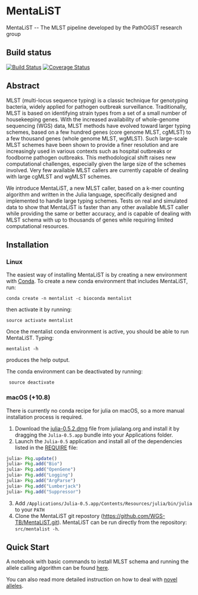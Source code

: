 # MentaLiST

MentaLiST -- The MLST pipeline developed by the PathOGiST research group

## Build status

[![Build Status](https://travis-ci.org/WGS-TB/MentaLiST.svg?branch=mentalist_v0.1)](https://travis-ci.org/WGS-TB/MentaLiST)
[![Coverage Status](https://coveralls.io/repos/github/WGS-TB/MentaLiST/badge.svg?branch=mentalist_v0.1)](https://coveralls.io/github/WGS-TB/MentaLiST?branch=mentalist_v0.1)
## Abstract

MLST (multi-locus sequence typing) is a classic technique for genotyping
bacteria, widely applied for pathogen outbreak surveillance. Traditionally,
MLST is based on identifying strain types from a set of a small number of
housekeeping genes. With the increased availability of whole-genome sequencing
(WGS) data, MLST methods have evolved toward larger typing schemes, based on a
few hundred genes (core genome MLST, cgMLST) to a few thousand genes (whole
genome MLST, wgMLST). Such large-scale MLST schemes have been shown to provide
a finer resolution and are increasingly used in various contexts such as
hospital outbreaks or foodborne pathogen outbreaks. This methodological shift
raises new computational challenges, especially given the large size of the
schemes involved. Very few available MLST callers are currently capable of
dealing with large cgMLST and wgMLST schemes.

We introduce MentaLiST, a new MLST caller, based on a k-mer counting algorithm and written in the Julia language, specifically designed and implemented to handle large typing schemes. Tests on real and simulated data to show that MentaLiST is faster than any other available MLST caller while providing the same or better accuracy, and is capable of dealing with MLST schema with up to thousands of genes while requiring limited computational resources. 

## Installation

### Linux

The easiest way of installing MentaLiST is by creating a new environment with [Conda](https://conda.io/docs/). To create a new conda environment that includes MentaLiST, run:
```
conda create -n mentalist -c bioconda mentalist
```

then activate it by running:
```
source activate mentalist
```

Once the mentalist conda environment is active, you should be able to run MentaLiST. Typing:
```
mentalist -h 
```
produces the help output. 

The conda environment can be deactivated by running:
```
 source deactivate 
```
### macOS (+10.8)

There is currently no conda recipe for julia on macOS, so a more manual installation process is required.

1. Download the [julia-0.5.2.dmg](https://julialang-s3.julialang.org/bin/mac/x64/0.5/julia-0.5.2-mac64.dmg) file from julialang.org and install it by dragging the `Julia-0.5.app` bundle into your Applications folder.
2. Launch the `Julia-0.5` application and install all of the dependencies listed in the [REQUIRE](REQUIRE) file:

```julia
julia> Pkg.update()
julia> Pkg.add("Bio")
julia> Pkg.add("OpenGene")
julia> Pkg.add("Logging")
julia> Pkg.add("ArgParse")
julia> Pkg.add("Lumberjack")
julia> Pkg.add("Suppressor")
```
3. Add `/Applications/Julia-0.5.app/Contents/Resources/julia/bin/julia` to your `PATH` 
4. Clone the MentaLiST git repostory (https://github.com/WGS-TB/MentaLiST.git). MentaLiST can be run directly from the repository: `src/mentalist -h`.

## Quick Start

A notebook with basic commands to install MLST schema and running the allele calling algorithm can be found [here](docs/Basic%20Usage.ipynb).

You can also read more detailed instruction on how to deal with [novel alleles](docs/Novel%20allele%20detection%20with%20MentaLiST.ipynb).
